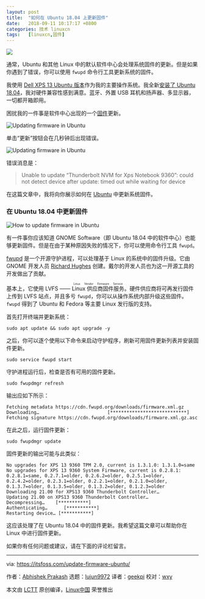 ```yaml
---
layout: post
title:	"如何在 Ubuntu 18.04 上更新固件"
date:	2018-09-11 10:17:17 +0800 
categories:	技术 linuxcn 
tags:	[linuxcn,固件]
---
```



![](/Asserts/Images//attachment/album/201809/11/101654yjcgatrggtpccoc1.jpg)


通常，Ubuntu 和其他 Linux 中的默认软件中心会处理系统固件的更新。但是如果你遇到了错误，你可以使用 `fwupd` 命令行工具更新系统的固件。


我使用 [Dell XPS 13 Ubuntu 版本](https://itsfoss.com/dell-xps-13-ubuntu-review/)作为我的主要操作系统。我全新[安装了 Ubuntu 18.04](https://itsfoss.com/install-ubuntu-dual-boot-mode-windows/)，我对硬件兼容性感到满意。蓝牙、外置 USB 耳机和扬声器、多显示器，一切都开箱即用。


困扰我的一件事是软件中心出现的一个[固件](https://en.wikipedia.org/wiki/Firmware)更新。


![Updating firmware in Ubuntu](/Asserts/Images//attachment/album/201809/11/101719xayw37jo21by3ss2.png)


单击“更新”按钮会在几秒钟后出现错误。


![Updating firmware in Ubuntu](/Asserts/Images//attachment/album/201809/11/101719gu00s88q9fpx37sh.jpg)


错误消息是：



> 
> Unable to update “Thunderbolt NVM for Xps Notebook 9360”: could not detect device after update: timed out while waiting for device
> 
> 
> 


在这篇文章中，我将向你展示如何在 [Ubuntu](https://www.ubuntu.com/) 中更新系统固件。


### 在 Ubuntu 18.04 中更新固件


![How to update firmware in Ubuntu](/Asserts/Images//attachment/album/201809/11/101720sznuwxe8sngrc8oo.png)


有一件事你应该知道 GNOME Software（即 Ubuntu 18.04 中的软件中心）也能够更新固件。但是在由于某种原因失败的情况下，你可以使用命令行工具 `fwupd`。


[fwupd](https://fwupd.org/) 是一个开源守护进程，可以处理基于 Linux 的系统中的固件升级。它由 GNOME 开发人员 [Richard Hughes](https://github.com/hughsie/fwupd) 创建。戴尔的开发人员也为这一开源工具的开发做出了贡献。


基本上，它使用 LVFS —— <ruby> Linux 供应商固件服务 <rt>  Linux Vendor Firmware Service </rt></ruby>。硬件供应商将可再发行固件上传到 LVFS 站点，并且多亏 `fwupd`，你可以从操作系统内部升级这些固件。`fwupd` 得到了 Ubuntu 和 Fedora 等主要 Linux 发行版的支持。


首先打开终端并更新系统：



```
sudo apt update && sudo apt upgrade -y
```

之后，你可以逐个使用以下命令来启动守护程序，刷新可用固件更新列表并安装固件更新。



```
sudo service fwupd start
```

守护进程运行后，检查是否有可用的固件更新。



```
sudo fwupdmgr refresh
```

输出应如下所示：



```
Fetching metadata https://cdn.fwupd.org/downloads/firmware.xml.gz
Downloading…                         [****************************]
Fetching signature https://cdn.fwupd.org/downloads/firmware.xml.gz.asc
```

在此之后，运行固件更新：



```
sudo fwupdmgr update
```

固件更新的输出可能与此类似：



```
No upgrades for XPS 13 9360 TPM 2.0, current is 1.3.1.0: 1.3.1.0=same
No upgrades for XPS 13 9360 System Firmware, current is 0.2.8.1: 0.2.8.1=same, 0.2.7.1=older, 0.2.6.2=older, 0.2.5.1=older, 0.2.4.2=older, 0.2.3.1=older, 0.2.2.1=older, 0.2.1.0=older, 0.1.3.7=older, 0.1.3.5=older, 0.1.3.2=older, 0.1.2.3=older
Downloading 21.00 for XPS13 9360 Thunderbolt Controller…
Updating 21.00 on XPS13 9360 Thunderbolt Controller…
Decompressing…    [***********]
Authenticating…      [***********] 
Restarting device… [***********]
```

这应该处理了在 Ubuntu 18.04 中的固件更新。我希望这篇文章可以帮助你在 Linux 中进行固件更新。


如果你有任何问题或建议，请在下面的评论栏留言。




---


via: <https://itsfoss.com/update-firmware-ubuntu/>


作者：[Abhishek Prakash](https://itsfoss.com/author/abhishek/) 选题：[lujun9972](https://github.com/lujun9972) 译者：[geekpi](https://github.com/geekpi) 校对：[wxy](https://github.com/wxy)


本文由 [LCTT](https://github.com/LCTT/TranslateProject) 原创编译，[Linux中国](https://linux.cn/) 荣誉推出
